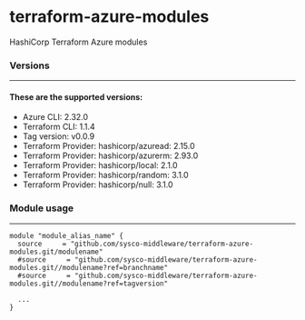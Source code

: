 # terraform-azure-modules
HashiCorp Terraform Azure modules 
### Versions
---

#### These are the supported versions: 

* Azure CLI: 2.32.0
* Terraform CLI: 1.1.4
* Tag version: v0.0.9
* Terraform Provider: hashicorp/azuread: 2.15.0
* Terraform Provider: hashicorp/azurerm: 2.93.0
* Terraform Provider: hashicorp/local: 2.1.0
* Terraform Provider: hashicorp/random: 3.1.0
* Terraform Provider: hashicorp/null: 3.1.0   

### Module usage
---


```
module "module_alias_name" {
  source     = "github.com/sysco-middleware/terraform-azure-modules.git/modulename"
  #source     = "github.com/sysco-middleware/terraform-azure-modules.git//modulename?ref=branchname"
  #source     = "github.com/sysco-middleware/terraform-azure-modules.git//modulename?ref=tagversion"

  ...
}
```